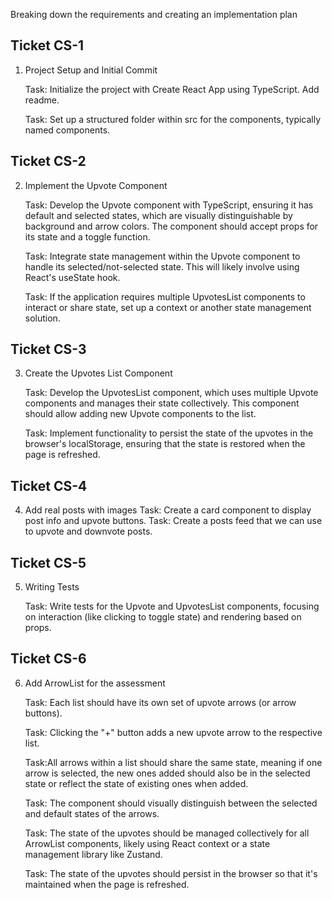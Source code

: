 Breaking down the requirements and creating an implementation plan

## Ticket CS-1
1. Project Setup and Initial Commit

    Task: Initialize the project with Create React App using TypeScript. Add readme.

    Task: Set up a structured folder within src for the components, typically named components.

## Ticket CS-2
2. Implement the Upvote Component

    Task: Develop the Upvote component with TypeScript, ensuring it has default and selected states, which are visually distinguishable by background and arrow colors. The component should accept props for its state and a toggle function.

    Task: Integrate state management within the Upvote component to handle its selected/not-selected state. This will likely involve using React's useState hook.

    Task: If the application requires multiple UpvotesList components to interact or share state, set up a context or another state management solution.

## Ticket CS-3
3. Create the Upvotes List Component

    Task: Develop the UpvotesList component, which uses multiple Upvote components and manages their state collectively. This component should allow adding new Upvote components to the list.

    Task: Implement functionality to persist the state of the upvotes in the browser's localStorage, ensuring that the state is restored when the page is refreshed.

## Ticket CS-4
4. Add real posts with images
    Task: Create a card component to display post info and upvote buttons.
    Task: Create a posts feed that we can use to upvote and downvote posts.

## Ticket CS-5
5. Writing Tests

    Task: Write tests for the Upvote and UpvotesList components, focusing on interaction (like clicking to toggle state) and rendering based on props.

## Ticket CS-6
6. Add ArrowList for the assessment

    Task: Each list should have its own set of upvote arrows (or arrow buttons).
    
    Task: Clicking the "+" button adds a new upvote arrow to the respective list.
    
    Task:All arrows within a list should share the same state, meaning if one arrow is selected, the new ones added should also be in the selected state or reflect the state of existing ones when added.
    
    Task: The component should visually distinguish between the selected and default states of the arrows.
    
    Task: The state of the upvotes should be managed collectively for all ArrowList components, likely using React context or a state management library like Zustand.
    
    Task: The state of the upvotes should persist in the browser so that it's maintained when the page is refreshed.


